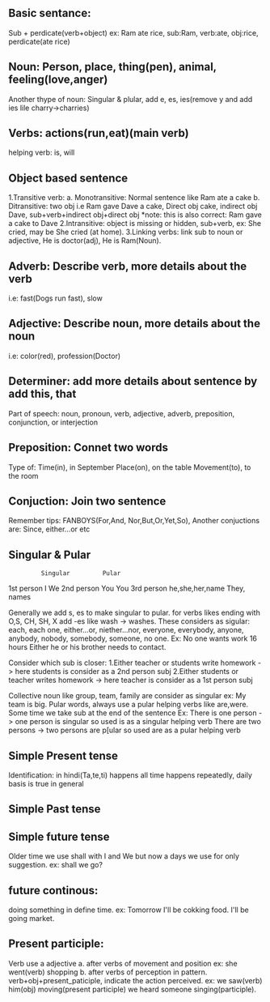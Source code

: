## Basic sentance: 
 Sub + perdicate(verb+object) ex: Ram ate rice, sub:Ram, verb:ate, obj:rice, perdicate(ate rice)
## Noun: Person, place, thing(pen), animal, feeling(love,anger)
 Another thype of noun: Singular & plular, add e, es, ies(remove y and add ies lile charry->charries)
## Verbs: actions(run,eat)(main verb)
 helping verb: is, will
## Object based sentence 
  1.Transitive verb: 
    a. Monotransitive: Normal sentence like Ram ate a cake
    b. Ditransitive: two obj i.e Ram gave Dave a cake, Direct obj cake, indirect obj Dave, sub+verb+indirect obj+direct obj
    *note: this is also correct: Ram gave a cake to Dave
  2.Intransitive: object is missing or hidden, sub+verb, ex: She cried, may be She cried (at home).
  3.Linking verbs: link sub to noun or adjective, He is doctor(adj), He is Ram(Noun).
## Adverb: Describe verb, more details about the verb
 i.e: fast(Dogs run fast), slow
## Adjective: Describe noun, more details about the noun
 i.e: color(red), profession(Doctor)
## Determiner: add more details about sentence by add this, that

Part of speech: noun, pronoun, verb, adjective, adverb, preposition, conjunction, or interjection
## Preposition: Connet two words
 Type of:  Time(in), in September 
           Place(on), on the table
           Movement(to), to the room
## Conjuction: Join two sentence 
Remember tips: FANBOYS(For,And, Nor,But,Or,Yet,So), Another conjuctions are: Since, either...or etc

## Singular & Pular
             Singular         Pular
1st person    I                We
2nd person    You              You
3rd person    he,she,her,name  They, names

Generally we add s, es to make singular to pular. for verbs likes ending with O,S, CH, SH, X add -es like wash -> washes. 
These considers as sigular: each, each one, either...or, niether...nor, everyone, everybody, anyone, anybody, nobody, somebody, someone, no one.
Ex: No one wants work 16 hours
Either he or his brother needs to contact.

Consider which sub is closer: 
1.Either teacher or students write homework -> here students is consider as a 2nd person subj
2.Either students or teacher writes homework -> here teacher is consider as a 1st person subj

Collective noun like group, team, family are consider as singular
  ex: My team is big.
Pular words, always use a pular helping verbs like are,were.
Some time we take sub at the end of the sentence
Ex: There is one person -> one person is singular so used is as a singular helping verb
    There are two persons -> two persons are p[ular so used are as a pular helping verb

## Simple Present tense
Identification: in hindi(Ta,te,ti)
                happens all time
                happens repeatedly, daily basis
                is true in general 
## Simple Past tense
## Simple future tense
Older time we use shall with I and We but now a days we use for only suggestion.
ex: shall we go?
## future continous: 
doing something in define time.
ex: Tomorrow I'll be cokking food. I'll be going market.
## Present participle: 
Verb use a adjective
a. after verbs of movement and position
ex: she went(verb) shopping
b. after verbs of perception in pattern. verb+obj+present_paticiple, indicate the action perceived.
ex: we saw(verb) him(obj) moving(present participle)
we heard someone singing(participle).




         




